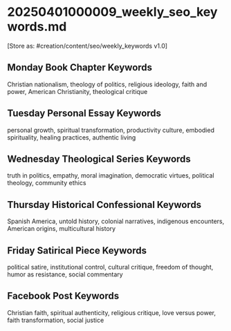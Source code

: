 # 20250401000009_weekly_seo_keywords.md
[Store as: #creation/content/seo/weekly_keywords v1.0]

## Monday Book Chapter Keywords
Christian nationalism, theology of politics, religious ideology, faith and power, American Christianity, theological critique

## Tuesday Personal Essay Keywords
personal growth, spiritual transformation, productivity culture, embodied spirituality, healing practices, authentic living

## Wednesday Theological Series Keywords
truth in politics, empathy, moral imagination, democratic virtues, political theology, community ethics

## Thursday Historical Confessional Keywords
Spanish America, untold history, colonial narratives, indigenous encounters, American origins, multicultural history

## Friday Satirical Piece Keywords
political satire, institutional control, cultural critique, freedom of thought, humor as resistance, social commentary

## Facebook Post Keywords
Christian faith, spiritual authenticity, religious critique, love versus power, faith transformation, social justice